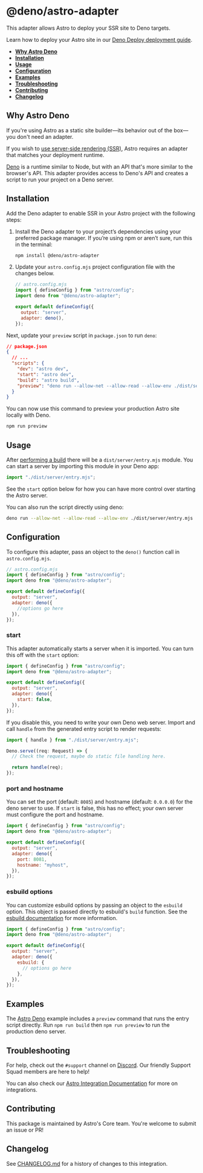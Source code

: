 # @deno/astro-adapter

This adapter allows Astro to deploy your SSR site to Deno targets.

Learn how to deploy your Astro site in our
[Deno Deploy deployment guide](https://docs.astro.build/en/guides/deploy/deno/).

- <strong> [Why Astro Deno](#why-astro-deno)</strong>
- <strong> [Installation](#installation)</strong>
- <strong> [Usage](#usage)</strong>
- <strong> [Configuration](#configuration)</strong>
- <strong> [Examples](#examples)</strong>
- <strong> [Troubleshooting](#troubleshooting)</strong>
- <strong> [Contributing](#contributing)</strong>
- <strong> [Changelog](#changelog)</strong>

## Why Astro Deno

If you're using Astro as a static site builder—its behavior out of the box—you
don't need an adapter.

If you wish to
[use server-side rendering (SSR)](https://docs.astro.build/en/guides/server-side-rendering/),
Astro requires an adapter that matches your deployment runtime.

[Deno](https://deno.com/) is a runtime similar to Node, but with an API that's
more similar to the browser's API. This adapter provides access to Deno's API
and creates a script to run your project on a Deno server.

## Installation

Add the Deno adapter to enable SSR in your Astro project with the following
steps:

1. Install the Deno adapter to your project’s dependencies using your preferred
   package manager. If you’re using npm or aren’t sure, run this in the
   terminal:

   ```bash
   npm install @deno/astro-adapter
   ```

1. Update your `astro.config.mjs` project configuration file with the changes
   below.

   ```js ins={3,6-7}
   // astro.config.mjs
   import { defineConfig } from "astro/config";
   import deno from "@deno/astro-adapter";

   export default defineConfig({
     output: "server",
     adapter: deno(),
   });
   ```

Next, update your `preview` script in `package.json` to run `deno`:

```json ins={8}
// package.json
{
  // ...
  "scripts": {
    "dev": "astro dev",
    "start": "astro dev",
    "build": "astro build",
    "preview": "deno run --allow-net --allow-read --allow-env ./dist/server/entry.mjs"
  }
}
```

You can now use this command to preview your production Astro site locally with
Deno.

```bash
npm run preview
```

## Usage

After
[performing a build](https://docs.astro.build/en/guides/deploy/#building-your-site-locally)
there will be a `dist/server/entry.mjs` module. You can start a server by
importing this module in your Deno app:

```js
import "./dist/server/entry.mjs";
```

See the `start` option below for how you can have more control over starting the
Astro server.

You can also run the script directly using deno:

```sh
deno run --allow-net --allow-read --allow-env ./dist/server/entry.mjs
```

## Configuration

To configure this adapter, pass an object to the `deno()` function call in
`astro.config.mjs`.

```js
// astro.config.mjs
import { defineConfig } from "astro/config";
import deno from "@deno/astro-adapter";

export default defineConfig({
  output: "server",
  adapter: deno({
    //options go here
  }),
});
```

### start

This adapter automatically starts a server when it is imported. You can turn
this off with the `start` option:

```js
import { defineConfig } from "astro/config";
import deno from "@deno/astro-adapter";

export default defineConfig({
  output: "server",
  adapter: deno({
    start: false,
  }),
});
```

If you disable this, you need to write your own Deno web server. Import and call
`handle` from the generated entry script to render requests:

```ts
import { handle } from "./dist/server/entry.mjs";

Deno.serve((req: Request) => {
  // Check the request, maybe do static file handling here.

  return handle(req);
});
```

### port and hostname

You can set the port (default: `8085`) and hostname (default: `0.0.0.0`) for the
deno server to use. If `start` is false, this has no effect; your own server
must configure the port and hostname.

```js
import { defineConfig } from "astro/config";
import deno from "@deno/astro-adapter";

export default defineConfig({
  output: "server",
  adapter: deno({
    port: 8081,
    hostname: "myhost",
  }),
});
```

### esbuild options

You can customize esbuild options by passing an object to the `esbuild` option.
This object is passed directly to esbuild's `build` function. See the
[esbuild documentation](https://esbuild.github.io/api/#build) for more
information.

```js
import { defineConfig } from "astro/config";
import deno from "@deno/astro-adapter";

export default defineConfig({
  output: "server",
  adapter: deno({
    esbuild: {
      // options go here
    },
  }),
});
```

## Examples

The [Astro Deno](https://github.com/withastro/astro/tree/main/examples/deno)
example includes a `preview` command that runs the entry script directly. Run
`npm run build` then `npm run preview` to run the production deno server.

## Troubleshooting

For help, check out the `#support` channel on
[Discord](https://astro.build/chat). Our friendly Support Squad members are here
to help!

You can also check our [Astro Integration Documentation][astro-integration] for
more on integrations.

## Contributing

This package is maintained by Astro's Core team. You're welcome to submit an
issue or PR!

## Changelog

See [CHANGELOG.md](CHANGELOG.md) for a history of changes to this integration.

[astro-integration]: https://docs.astro.build/en/guides/integrations-guide/
